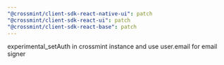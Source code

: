 ```yaml
---
"@crossmint/client-sdk-react-native-ui": patch
"@crossmint/client-sdk-react-ui": patch
"@crossmint/client-sdk-react-base": patch
---
```


experimental_setAuth in crossmint instance and use user.email for email signer
